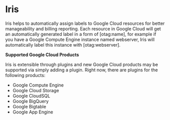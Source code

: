 # Iris
Iris helps to automatically assign labels to Google Cloud resources for better manageability and billing reporting. Each resource in Google Cloud will get an automatically generated label in a form of [otag:name], for example if you have a Google Compute Engine instance named webserver, Iris will automatically label this instance with [otag:webserver].

**Supported Google Cloud Products**

Iris is extensible through plugins and new Google Cloud products may be supported via simply adding a plugin. Right now, there are plugins for the following products:
 - Google Compute Engine
 - Google Cloud Storage
 - Google CloudSQL
 - Google BigQuery
 - Google Bigtable
 - Google App Engine
 
 
